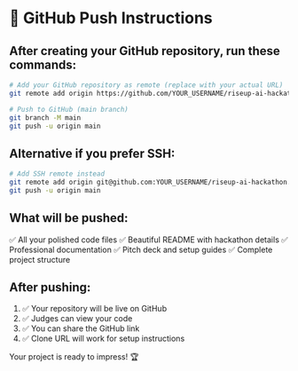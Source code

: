 # 🚀 GitHub Push Instructions

## After creating your GitHub repository, run these commands:

```bash
# Add your GitHub repository as remote (replace with your actual URL)
git remote add origin https://github.com/YOUR_USERNAME/riseup-ai-hackathon.git

# Push to GitHub (main branch)
git branch -M main
git push -u origin main
```

## Alternative if you prefer SSH:
```bash
# Add SSH remote instead
git remote add origin git@github.com:YOUR_USERNAME/riseup-ai-hackathon.git
git push -u origin main
```

## What will be pushed:
✅ All your polished code files
✅ Beautiful README with hackathon details
✅ Professional documentation
✅ Pitch deck and setup guides
✅ Complete project structure

## After pushing:
1. ✅ Your repository will be live on GitHub
2. ✅ Judges can view your code
3. ✅ You can share the GitHub link
4. ✅ Clone URL will work for setup instructions

Your project is ready to impress! 🏆

